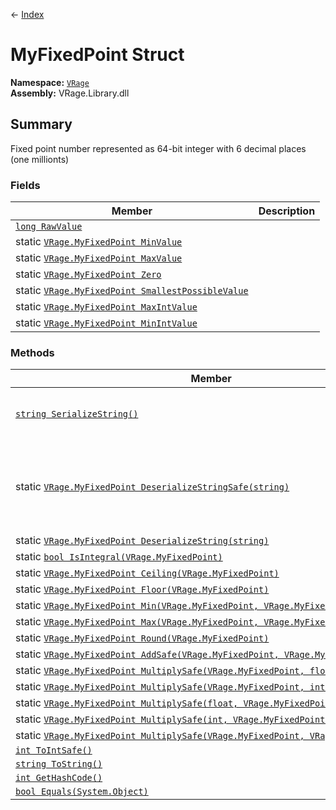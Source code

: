 ← [Index](index)
# MyFixedPoint Struct
**Namespace:** [`VRage`](VRage)  
**Assembly:** VRage.Library.dll  
## Summary
Fixed point number represented as 64-bit integer with 6 decimal places (one millionts)
### Fields
|Member|Description|
|---|---|
|[`long RawValue`](VRage.RawValue)||
|static [`VRage.MyFixedPoint MinValue`](VRage.MinValue)||
|static [`VRage.MyFixedPoint MaxValue`](VRage.MaxValue)||
|static [`VRage.MyFixedPoint Zero`](VRage.Zero)||
|static [`VRage.MyFixedPoint SmallestPossibleValue`](VRage.SmallestPossibleValue)||
|static [`VRage.MyFixedPoint MaxIntValue`](VRage.MaxIntValue)||
|static [`VRage.MyFixedPoint MinIntValue`](VRage.MinIntValue)||
### Methods
|Member|Description|
|---|---|
|[`string SerializeString()`](VRage.SerializeString)|For XmlSerialization, format is 123.456789|
|static [`VRage.MyFixedPoint DeserializeStringSafe(string)`](VRage.DeserializeStringSafe)|For XmlSerialization, format is 123.456789 Handles double and decimal formats too.|
|static [`VRage.MyFixedPoint DeserializeString(string)`](VRage.DeserializeString)||
|static [`bool IsIntegral(VRage.MyFixedPoint)`](VRage.IsIntegral)||
|static [`VRage.MyFixedPoint Ceiling(VRage.MyFixedPoint)`](VRage.Ceiling)||
|static [`VRage.MyFixedPoint Floor(VRage.MyFixedPoint)`](VRage.Floor)||
|static [`VRage.MyFixedPoint Min(VRage.MyFixedPoint, VRage.MyFixedPoint)`](VRage.Min)||
|static [`VRage.MyFixedPoint Max(VRage.MyFixedPoint, VRage.MyFixedPoint)`](VRage.Max)||
|static [`VRage.MyFixedPoint Round(VRage.MyFixedPoint)`](VRage.Round)||
|static [`VRage.MyFixedPoint AddSafe(VRage.MyFixedPoint, VRage.MyFixedPoint)`](VRage.AddSafe)||
|static [`VRage.MyFixedPoint MultiplySafe(VRage.MyFixedPoint, float)`](VRage.MultiplySafe)||
|static [`VRage.MyFixedPoint MultiplySafe(VRage.MyFixedPoint, int)`](VRage.MultiplySafe)||
|static [`VRage.MyFixedPoint MultiplySafe(float, VRage.MyFixedPoint)`](VRage.MultiplySafe)||
|static [`VRage.MyFixedPoint MultiplySafe(int, VRage.MyFixedPoint)`](VRage.MultiplySafe)||
|static [`VRage.MyFixedPoint MultiplySafe(VRage.MyFixedPoint, VRage.MyFixedPoint)`](VRage.MultiplySafe)||
|[`int ToIntSafe()`](VRage.ToIntSafe)||
|[`string ToString()`](VRage.ToString)||
|[`int GetHashCode()`](VRage.GetHashCode)||
|[`bool Equals(System.Object)`](VRage.Equals)||
